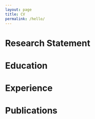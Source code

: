 ```yaml
---
layout: page
title: CV
permalink: /hello/
---
```


# Research Statement 

# Education

# Experience

# Publications



